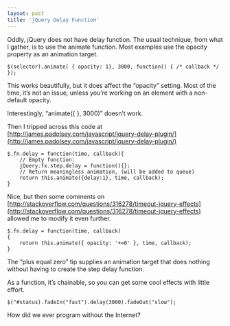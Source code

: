 ```yaml
---
layout: post
title: 'jQuery Delay Function'
---
```

Oddly, jQuery does not have delay function. The usual technique, from what I gather, is to use the animate function. Most examples use the opacity property as an animation target.
    
    $(selector).animate( { opacity: 1}, 3000, function() { /* callback */ });

This works beautifully, but it does affect the “opacity” setting. Most of the time, it’s not an issue, unless you’re working on an element with a non-default opacity.

Interestingly, “animate({ }, 3000)” doesn’t work. 

Then I tripped across this code at [http://james.padolsey.com/javascript/jquery-delay-plugin/](http://james.padolsey.com/javascript/jquery-delay-plugin/)
    
    $.fn.delay = function(time, callback){
        // Empty function:
        jQuery.fx.step.delay = function(){};
        // Return meaningless animation, (will be added to queue)
        return this.animate({delay:1}, time, callback);
    }

Nice, but then some comments on [http://stackoverflow.com/questions/316278/timeout-jquery-effects](http://stackoverflow.com/questions/316278/timeout-jquery-effects) allowed me to modify it even further.
    
    $.fn.delay = function(time, callback)
    {
        return this.animate({ opacity: '+=0' }, time, callback);
    }

The “plus equal zero” tip supplies an animation target that does nothing without having to create the step delay function. 

As a function, it’s chainable, so you can get some cool effects with little effort.
    
    $("#status).fadeIn("fast").delay(3000).fadeOut("slow");

How did we ever program without the Internet?
